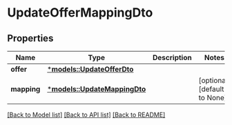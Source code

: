 # UpdateOfferMappingDto

## Properties
Name | Type | Description | Notes
------------ | ------------- | ------------- | -------------
**offer** | [***models::UpdateOfferDto**](UpdateOfferDTO.md) |  | 
**mapping** | [***models::UpdateMappingDto**](UpdateMappingDTO.md) |  | [optional] [default to None]

[[Back to Model list]](../README.md#documentation-for-models) [[Back to API list]](../README.md#documentation-for-api-endpoints) [[Back to README]](../README.md)


